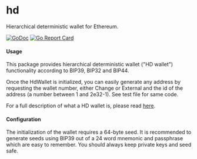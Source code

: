 # hd
Hierarchical deterministic wallet for Ethereum.

[![GoDoc](https://godoc.org/github.com/tarancss/hd?status.svg)](https://godoc.org/github.com/tarancss/hd)
[![Go Report Card](https://goreportcard.com/badge/github.com/tarancss/hd)](https://goreportcard.com/report/github.com/tarancss/hd)

#### Usage
This package provides hierarchical deterministic wallet ("HD wallet") functionality according to BIP39, BIP32 and BIP44.

Once the HdWallet is initialized, you can easily generate any address by requesting the wallet number, either Change or External and the id of the address (a number between 1 and 2e32-1). See test file for same code.

For a full description of what a HD wallet is, please read [here](https://en.bitcoinwiki.org/wiki/Deterministic_wallet).

#### Configuration
The initialization of the wallet requires a 64-byte seed. It is recommended to generate seeds using BIP39 out of a 24 word mnemonic and passphrase which are easy to remember. You should always keep private keys and seed safe.

